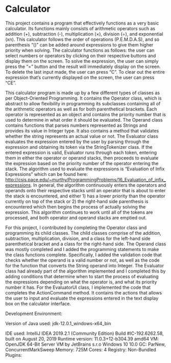 # Calculator

This project contains a program that effectively functions as a very basic calculator. Its functions mainly consists of arithmetic operators such as addition (+), subtraction (-), multiplication (×), division (÷), and exponential (xn). 
This calculator follows the order of operations (P.E.M.D.A.S), and so parenthesis “()” can be added around expressions to give them higher priority when solving. 
The calculator functions as follows: the user can select numbers or operators by clicking on their respective buttons and display them on the screen. To solve the expression, the user can simply press the “=” button and the result will immediately display on the screen. To delete the last input made, the user can press “C”. To clear out the entire expression that’s currently displayed on the screen, the user can press “CE”.

This calculator program is made up by a few different types of classes as per Object-Oriented Programming. It contains the Operator class, which is abstract to allow flexibility in programming its subclasses containing all of the arithmetic operators as well as for both parenthetical brackets. Each operator is represented as an object and contains the priority number that is used to determine in what order it should be evaluated. 
The Operand class contains functions that parses numbers represented as Strings and provides its value in Integer type. It also contains a method that validates whether the string represents an actual value or not.
The Evaluator class evaluates the expression entered by the user by parsing through the expression and obtaining its token via the StringTokenizer class. If the entered expression is valid, Evaluator runs through each token, entering them in either the operator or operand stacks, then proceeds to evaluate the expression based on the priority number of the operator entering the stack.
The algorithm used to evaluate the expressions is “Evaluation of Infix Expressions” which can be found here: http://csis.pace.edu/~murthy/ProgrammingProblems/16_Evaluation_of_infix_expressions. In general, the algorithm continuously enters the operators and operands onto their respective stacks until an operator that is about to enter the stack is encountered, and either 1) has a lower priority than the operator currently on top of the stack or 2) the right-hand side parenthesis is encountered which then begins the process of actually solving the expression. This algorithm continues to work until all of the tokens are processed, and both operator and operand stacks are emptied out. 


For this project, I contributed by completing the Operator class and programming its child classes. The child classes comprise of the addition, subtraction, multiplication, division, and a class for the left-hand side parenthetical bracket and a class for the right-hand side.
The Operand class was mostly completed and I added the programming statements to make the class functions complete. Specifically, I added the validation code that checks whether the operand is a valid number or not, as well as the code for the function that converts the String operand into Integer.
The Evaluator class had already part of the algorithm implemented and I completed this by adding conditions that determine when to start the process of evaluating the expressions depending on what the operator is, and what its priority number it has. 
For the EvaluatorUI class, I implemented the code that completes the ActionCommand method. It contains the actions that allows the user to input and evaluate the expressions entered in the text display box on the calculator interface. 


Development Environment:

Version of Java used: jdk-12.0.1_windows-x64_bin

IDE used: IntelliJ IDEA 2019.2.1 (Community Edition)
Build #IC-192.6262.58, built on August 20, 2019
Runtime version: 11.0.3+12-b304.39 amd64
VM: OpenJDK 64-Bit Server VM by JetBrains s.r.o
Windows 10 10.0
GC: ParNew, ConcurrentMarkSweep
Memory: 725M
Cores: 4
Registry: 
Non-Bundled Plugins: 
